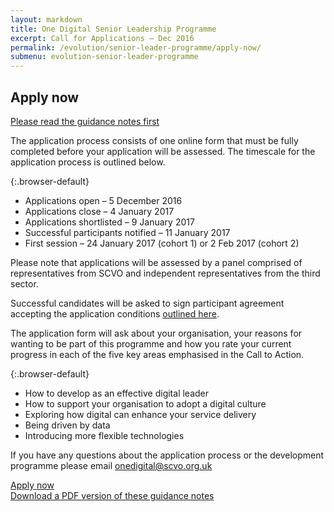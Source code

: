 ```yaml
---
layout: markdown
title: One Digital Senior Leadership Programme
excerpt: Call for Applications – Dec 2016
permalink: /evolution/senior-leader-programme/apply-now/
submenu: evolution-senior-leader-programme
---
```


## Apply now

<a href="evolution/senior-leader-programme/index.md/" class="btn white-text">Please read the guidance notes first</a>

The application process consists of one online form that must be fully completed before your application will be assessed. The timescale for the application process is outlined below. 

{:.browser-default}
* Applications open – 5 December 2016
* Applications close – 4 January 2017
* Applications shortlisted – 9 January 2017
* Successful participants notified – 11 January 2017
* First session – 24 January 2017 (cohort 1) or 2 Feb 2017 (cohort 2)

Please note that applications will be assessed by a panel comprised of representatives from SCVO and independent representatives from the third sector. 

Successful candidates will be asked to sign  participant agreement accepting the application conditions [outlined here](digital.scvo.org/evolution/senior-leader-programme/application-criteria). 

The application form will ask about your organisation, your reasons for wanting to be part of this programme and how you rate your current progress in each of the five key areas emphasised in the Call to Action. 

{:.browser-default}
* How to develop as an effective digital leader
* How to support your organisation to adopt a digital culture
* Exploring how digital can enhance your service delivery
* Being driven by data
* Introducing more flexible technologies

If you have any questions about the application process or the development programme please email onedigital@scvo.org.uk 

<div class="section headingless">
    <a href="http://forms.scvo.org.uk/s3/Digital-Leaders" class="btn white-text right">
        <i class="fa fa-pull-right fa-pencil"></i>
        Apply now
    </a>
</div>

<div class="section headingless">
    <a href="files/Senior-Leader-Development-Programme.pdf" class="btn white-text right">
       Download a PDF version of these guidance notes
    </a>
</div>
